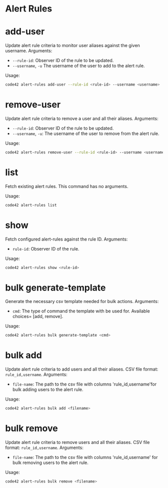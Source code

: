 # Alert Rules

# add-user

Update alert rule criteria to monitor user aliases against the given username. Arguments:
* `--rule-id`: Observer ID of the rule to be updated.
* `--username`, `-u` The username of the user to add to the alert rule.

Usage:

```bash
code42 alert-rules add-user --rule-id <rule-id> --username <username>
```

# remove-user

Update alert rule criteria to remove a user and all their aliases. Arguments:
* `--rule-id`: Observer ID of the rule to be updated.
* `--username`, `-u`: The username of the user to remove from the alert rule.

Usage:

```bash
code42 alert-rules remove-user --rule-id <rule-id> --username <username>
```

# list

Fetch existing alert rules. This command has no arguments.

Usage:

```bash
code42 alert-rules list
```

# show

Fetch configured alert-rules against the rule ID. Arguments:
* `rule-id`: Observer ID of the rule.

Usage:

```bash
code42 alert-rules show <rule-id>
```

# bulk generate-template

Generate the necessary csv template needed for bulk actions. Arguments: 
* `cmd`: The type of command the template with be used for. Available choices= [add, remove].

Usage:

```bash
code42 alert-rules bulk generate-template <cmd>
```

# bulk add

Update alert rule criteria to add users and all their aliases. CSV file format: `rule_id,username`. Arguments:
* `file-name`: The path to the csv file with columns 'rule_id,username'for bulk adding users to the alert rule.

Usage:

```bash
code42 alert-rules bulk add <filename>
```

# bulk remove

Update alert rule criteria to remove users and all their aliases. CSV file format: `rule_id,username`. Arguments: 
* `file-name`: The path to the csv file with columns 'rule_id,username' for bulk removing users to the alert rule.

Usage:

```bash
code42 alert-rules bulk remove <filename>
```
